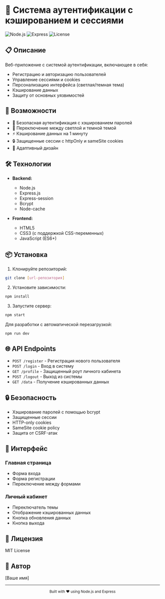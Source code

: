 # 🔐 Система аутентификации с кэшированием и сессиями

![Node.js](https://img.shields.io/badge/Node.js-v18-green)
![Express](https://img.shields.io/badge/Express-v4.18-blue)
![License](https://img.shields.io/badge/License-MIT-yellow)

## 📋 Описание

Веб-приложение с системой аутентификации, включающее в себя:
- Регистрацию и авторизацию пользователей
- Управление сессиями и cookies
- Персонализацию интерфейса (светлая/темная тема)
- Кэширование данных
- Защиту от основных уязвимостей

## 🚀 Возможности

- 🔐 Безопасная аутентификация с хэшированием паролей
- 🎨 Переключение между светлой и темной темой
- ⚡ Кэширование данных на 1 минуту
- 🔒 Защищенные сессии с httpOnly и sameSite cookies
- 📱 Адаптивный дизайн

## 🛠 Технологии

- **Backend:**
  - Node.js
  - Express.js
  - Express-session
  - Bcrypt
  - Node-cache

- **Frontend:**
  - HTML5
  - CSS3 (с поддержкой CSS-переменных)
  - JavaScript (ES6+)

## 📦 Установка

1. Клонируйте репозиторий:
```bash
git clone [url-репозитория]
```

2. Установите зависимости:
```bash
npm install
```

3. Запустите сервер:
```bash
npm start
```

Для разработки с автоматической перезагрузкой:
```bash
npm run dev
```

## 🌐 API Endpoints

- `POST /register` - Регистрация нового пользователя
- `POST /login` - Вход в систему
- `GET /profile` - Защищенный роут личного кабинета
- `POST /logout` - Выход из системы
- `GET /data` - Получение кэшированных данных

## 🔒 Безопасность

- Хэширование паролей с помощью bcrypt
- Защищенные сессии
- HTTP-only cookies
- SameSite cookie policy
- Защита от CSRF-атак

## 🎨 Интерфейс

### Главная страница
- Форма входа
- Форма регистрации
- Переключение между формами

### Личный кабинет
- Переключатель темы
- Отображение кэшированных данных
- Кнопка обновления данных
- Кнопка выхода

## 📝 Лицензия

MIT License

## 👥 Автор

[Ваше имя]

---

<div align="center">
  <sub>Built with ❤️ using Node.js and Express</sub>
</div> 